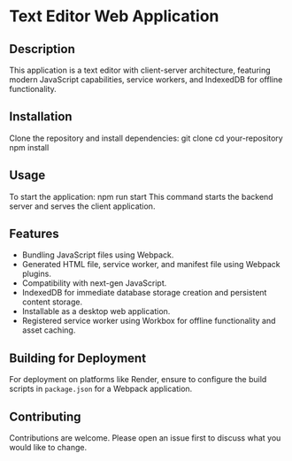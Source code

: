 # Text Editor Web Application

## Description
This application is a text editor with client-server architecture, featuring modern JavaScript capabilities, service workers, and IndexedDB for offline functionality.

## Installation
Clone the repository and install dependencies:
git clone
cd your-repository
npm install

## Usage
To start the application:
npm run start
This command starts the backend server and serves the client application.

## Features
- Bundling JavaScript files using Webpack.
- Generated HTML file, service worker, and manifest file using Webpack plugins.
- Compatibility with next-gen JavaScript.
- IndexedDB for immediate database storage creation and persistent content storage.
- Installable as a desktop web application.
- Registered service worker using Workbox for offline functionality and asset caching.

## Building for Deployment
For deployment on platforms like Render, ensure to configure the build scripts in `package.json` for a Webpack application.

## Contributing
Contributions are welcome. Please open an issue first to discuss what you would like to change.


